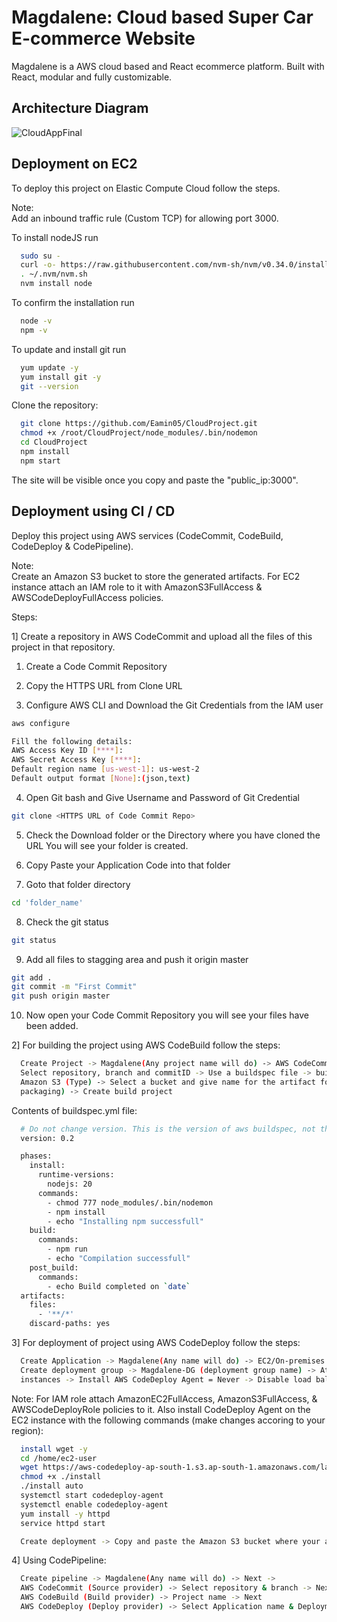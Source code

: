 # Magdalene: Cloud based Super Car E-commerce Website

Magdalene is a AWS cloud based and React ecommerce platform. Built with React, modular and fully customizable.


## Architecture Diagram

![CloudAppFinal](https://github.com/Aman8593/Cloud_CICD/assets/104978692/cbcf7798-f56d-4956-af0a-50803ffe03ae)


## Deployment on EC2

To deploy this project on Elastic Compute Cloud follow the steps.

Note:  
Add an inbound traffic rule (Custom TCP) for allowing port 3000.


To install nodeJS run

```bash
  sudo su -
  curl -o- https://raw.githubusercontent.com/nvm-sh/nvm/v0.34.0/install.sh | bash
  . ~/.nvm/nvm.sh
  nvm install node
```
To confirm the installation run
```bash
  node -v
  npm -v
```

To update and install git run
```bash
  yum update -y
  yum install git -y
  git --version
```
Clone the repository:
```bash
  git clone https://github.com/Eamin05/CloudProject.git
  chmod +x /root/CloudProject/node_modules/.bin/nodemon
  cd CloudProject
  npm install
  npm start
```

The site will be visible once you copy and paste the "public_ip:3000".
## Deployment using CI / CD

Deploy this project using AWS services (CodeCommit, CodeBuild, CodeDeploy & CodePipeline).

Note:  
Create an Amazon S3 bucket to store the generated artifacts. For EC2 instance attach an IAM role to it with AmazonS3FullAccess & AWSCodeDeployFullAccess policies.

Steps:  

1] Create a repository in AWS CodeCommit and upload all the files of this project in that repository.

1. Create a Code Commit Repository
      
2. Copy the HTTPS URL from Clone URL
      
3. Configure AWS CLI and Download the Git Credentials from the IAM user   
```bash
aws configure
```

```bash
Fill the following details:
AWS Access Key ID [****]:
AWS Secret Access Key [****]:
Default region name [us-west-1]: us-west-2
Default output format [None]:(json,text)
```

4. Open Git bash and Give Username and Password of Git Credential
```bash
git clone <HTTPS URL of Code Commit Repo>
```

5. Check the Download folder or the Directory where you have cloned the URL You will see your folder is created.

6. Copy Paste your Application Code into that folder

7. Goto that folder directory
```bash
cd 'folder_name'
```

8. Check the git status
```bash
git status
```

9. Add all files to stagging area and push it origin master
```bash
git add .
git commit -m "First Commit"
git push origin master
```
10. Now open your Code Commit Repository you will see your files have been added.
      
      
  

2] For building the project using AWS CodeBuild follow the steps:

```bash
  Create Project -> Magdalene(Any project name will do) -> AWS CodeCommit (Source provider) ->
  Select repository, branch and commitID -> Use a buildspec file -> buildspec.yml -> Artifacts ->
  Amazon S3 (Type) -> Select a bucket and give name for the artifact folder -> Zip (Artifacts 
  packaging) -> Create build project
```
Contents of buildspec.yml file:
```bash
  # Do not change version. This is the version of aws buildspec, not the version of your buldspec file.
  version: 0.2

  phases:
    install:
      runtime-versions:
        nodejs: 20 
      commands:
        - chmod 777 node_modules/.bin/nodemon
        - npm install
        - echo "Installing npm successfull"
    build:
      commands:
        - npm run
        - echo "Compilation successfull"
    post_build:
      commands:
        - echo Build completed on `date`
  artifacts:
    files:
      - '**/*'
    discard-paths: yes
```
  3] For deployment of project using AWS CodeDeploy follow the steps:

```bash
  Create Application -> Magdalene(Any name will do) -> EC2/On-premises (Compute platform) ->
  Create deployment group -> Magdalene-DG (deployment group name) -> Attach role -> Amazon EC2 
  instances -> Install AWS CodeDeploy Agent = Never -> Disable load balancing -> Create
```

Note: For IAM role attach AmazonEC2FullAccess, AmazonS3FullAccess, & AWSCodeDeployRole policies to it. Also install CodeDeploy Agent on the EC2 instance with the following commands (make changes accoring to your region):


```bash
  install wget -y
  cd /home/ec2-user
  wget https://aws-codedeploy-ap-south-1.s3.ap-south-1.amazonaws.com/latest/install
  chmod +x ./install
  ./install auto
  systemctl start codedeploy-agent
  systemctl enable codedeploy-agent
  yum install -y httpd
  service httpd start
```

```bash
  Create deployment -> Copy and paste the Amazon S3 bucket where your artifacts is stored ->  Create
```

4] Using CodePipeline:
```bash
  Create pipeline -> Magdalene(Any name will do) -> Next -> 
  AWS CodeCommit (Source provider) -> Select repository & branch -> Next
  AWS CodeBuild (Build provider) -> Project name -> Next
  AWS CodeDeploy (Deploy provider) -> Select Application name & Deployment group -> Create
```
